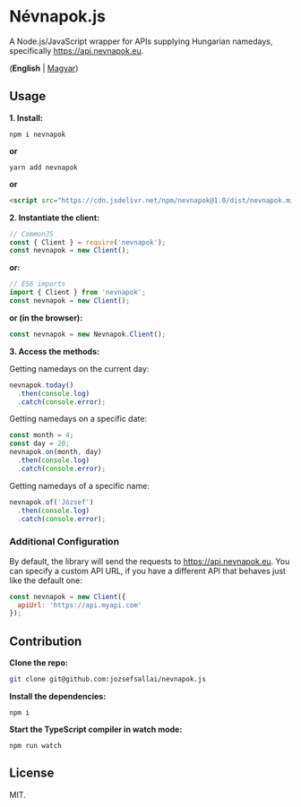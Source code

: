 # Névnapok.js

A Node.js/JavaScript wrapper for APIs supplying Hungarian namedays, specifically https://api.nevnapok.eu.

(**English** | [Magyar](https://github.com/jozsefsallai/nevnapok.js/blob/master/README.hu.md))

## Usage

**1. Install:**

```
npm i nevnapok
```

**or**

```
yarn add nevnapok
```

**or**

```html
<script src="https://cdn.jsdelivr.net/npm/nevnapok@1.0/dist/nevnapok.min.js"></script>
```

**2. Instantiate the client:**

```js
// CommonJS
const { Client } = require('nevnapok');
const nevnapok = new Client();
```

**or:**

```js
// ES6 imports
import { Client } from 'nevnapok';
const nevnapok = new Client();
```

**or (in the browser):**

```js
const nevnapok = new Nevnapok.Client();
```

**3. Access the methods:**

Getting namedays on the current day:

```js
nevnapok.today()
  .then(console.log)
  .catch(console.error);
```

Getting namedays on a specific date:

```js
const month = 4;
const day = 20;
nevnapok.on(month, day)
  .then(console.log)
  .catch(console.error);
```

Getting namedays of a specific name:

```js
nevnapok.of('József')
  .then(console.log)
  .catch(console.error);
```

### Additional Configuration

By default, the library will send the requests to https://api.nevnapok.eu. You can specify a custom API URL, if you have a different API that behaves just like the default one:

```js
const nevnapok = new Client({
  apiUrl: 'https://api.myapi.com'
});
```

## Contribution

**Clone the repo:**

```sh
git clone git@github.com:jozsefsallai/nevnapok.js
```

**Install the dependencies:**

```
npm i
```

**Start the TypeScript compiler in watch mode:**

```
npm run watch
```

## License

MIT.
